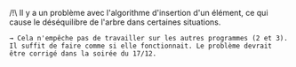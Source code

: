 /!\ Il y a un problème avec l'algorithme d'insertion d'un élément, ce qui cause le déséquilibre de l'arbre dans certaines situations.

	→ Cela n'empêche pas de travailler sur les autres programmes (2 et 3). Il suffit de faire comme si elle fonctionnait. Le problème devrait être corrigé dans la soirée du 17/12. 
